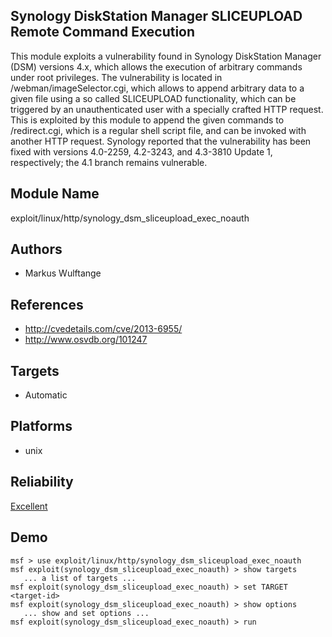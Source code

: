 ## Synology DiskStation Manager SLICEUPLOAD Remote Command Execution

This module exploits a vulnerability found in Synology 
DiskStation Manager (DSM) versions 4.x, which allows the 
execution of arbitrary commands under root privileges. The 
vulnerability is located in /webman/imageSelector.cgi, which 
allows to append arbitrary data to a given file using a so 
called SLICEUPLOAD functionality, which can be triggered by 
an unauthenticated user with a specially crafted HTTP 
request. This is exploited by this module to append the 
given commands to /redirect.cgi, which is a regular shell 
script file, and can be invoked with another HTTP request. 
Synology reported that the vulnerability has been fixed with 
versions 4.0-2259, 4.2-3243, and 4.3-3810 Update 1, 
respectively; the 4.1 branch remains vulnerable.


## Module Name
exploit/linux/http/synology_dsm_sliceupload_exec_noauth

## Authors
* Markus Wulftange


## References
* http://cvedetails.com/cve/2013-6955/
* http://www.osvdb.org/101247



## Targets
* Automatic


## Platforms
* unix

## Reliability
[Excellent](https://github.com/rapid7/metasploit-framework/wiki/Exploit-Ranking)

## Demo

```
msf > use exploit/linux/http/synology_dsm_sliceupload_exec_noauth
msf exploit(synology_dsm_sliceupload_exec_noauth) > show targets
   ... a list of targets ...
msf exploit(synology_dsm_sliceupload_exec_noauth) > set TARGET <target-id>
msf exploit(synology_dsm_sliceupload_exec_noauth) > show options
   ... show and set options ...
msf exploit(synology_dsm_sliceupload_exec_noauth) > run
```
    
    